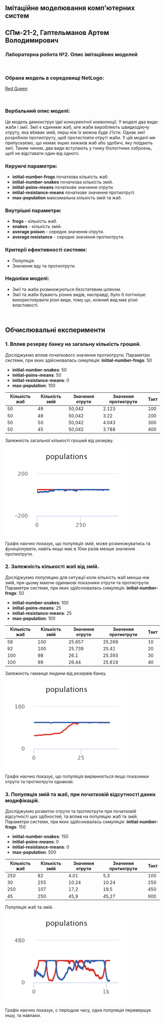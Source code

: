 ## Імітаційне моделювання комп'ютерних систем
## СПм-21-2, **Гаптельманов Артем Володимирович**
### Лабораторна робота №**2**. Опис імітаційних моделей

<br>

### Обрана модель в середовищі NetLogo:
[Red Queen](http://www.netlogoweb.org/launch#http://www.netlogoweb.org/assets/modelslib/Curricular%20Models/BEAGLE%20Evolution/Red%20Queen.nlogo)

<br>

### Вербальний опис моделі:
Ця модель демонструє ідеї конкурентної коеволюції. У моделі два види: жаби і змії. Змії є єдиними жаб, але жаби виробляють швидкодіючу отруту, яка вбиває змій, перш ніж їх можна буде з’їсти. Однак змії розробили протиотруту, щоб протистояти отруті жаби. У цій моделі ми припускаємо, що немає інших хижаків жаб або здобичі, яку поїдають змії. Таким чином, два види вступають у гонку біологічних озброєнь, щоб не відставати один від одного.

### Керуючі параметри:
- **initial-number-frogs** початкова кількість жаб.
- **initial-number-snakes** початкова кількість змій.
- **initial-poins-means** початкове значення отрути.
- **initial-resistance-means** початкове значення протиотруті.
- **max-population** максимальна кількість змій та жаб.

### Внутрішні параметри:
- **frogs** - кількість жаб.
- **snakes** - кількість змій.
- **average poison** - середнє значення отрути.
- **average resistance** - середнє значення протиотрути.

### Критерії ефективності системи:
- Популяція.
- Значення яду та протиотрути.

### Недоліки моделі:
- Змії та жаби розмножуються безстатевим шляхом.
- Змії та жаби бувають різних видів, насправді, було б логічніше використовувати різні види, тому що, кожний вид має різні властивості.

<br>

## Обчислювальні експерименти

### 1. Вплив резерву банку на загальну кількість грошей.
Досліджуємо вплив початкового значення протиотрути.
Параметри системи, при яких здійснювалась симуляція:
 **initial-number-frogs**: 50
- **initial-number-snakes**: 50
- **initial-poins-means**: 50
- **initial-resistance-means**: 0
- **max-population**: 100

<table>
<thead>
<tr><th>Кількість жаб</th><th>Кількість змій</th><th>Значення отрути</th><th>Значення протиотрути</th><th>Такт</th></tr>
</thead>
<tbody>
<tr><td>50</td><td>49</td><td>50,042</td><td>2.123</td><td>100</td></tr>
<tr><td>50</td><td>48</td><td>50,042</td><td>3.22</td><td>200</td></tr>
<tr><td>50</td><td>50</td><td>50,042</td><td>4.043</td><td>300</td></tr>
<tr><td>50</td><td>45</td><td>50,042</td><td>3.788</td><td>400</td></tr>
</tbody>
</table>

Залежність загальної кількості грошей від резерву.

![Залежність загальної кількості грошей від резерву.](populations_1.png)

Графік наочно показує, що популяція змій, може розмножуватись та функціонувати, навіть якщо має в 10ки разів менше значення протиотрути.

### 2. Залежність кількості жаб від змій.
Досліджуємо популяцию для ситуації коли кількість жаб менша ніж змій, при цьому маючи одинакові показники отрути та протиотрути.
Параметри системи, при яких здійснювалась симуляція:
 **initial-number-frogs**: 50
- **initial-number-snakes**: 100
- **initial-poins-means**: 25
- **initial-resistance-means**: 25
- **max-population**: 100

<table>
<thead>
<tr><th>Кількість жаб</th><th>Кількість змій</th><th>Значення отрути</th><th>Значення протиотрути</th><th>Такт</th></tr>
</thead>
<tbody>
<tr><td>58</td><td>100</td><td>25.657</td><td>25.269</td><td>10</td></tr>
<tr><td>92</td><td>100</td><td>25.739</td><td>25.41</td><td>20</td></tr>
<tr><td>100</td><td>98</td><td>26.1</td><td>25.393</td><td>30</td></tr>
<tr><td>100</td><td>99</td><td>26.44</td><td>25.619</td><td>40</td></tr>
</tbody>
</table>

Залежність гаманця людини від резервів банку.

![Залежність гаманця людини від резервів банку](populations_2.png)


Графік наочно показує, що популяція вирівнюється якщо показники отрути та протиотрути однакові.

### 3. Популяція змій та жаб, при початковій відсутності даних модифікацій.
Досліджуємо розвиток отрути та протиотрути при початковій відсутності цих здібностей, та вплив на популяцію жаб та змій.
Параметри системи, при яких здійснювалась симуляція:
 **initial-number-frogs**: 150
- **initial-number-snakes**: 150
- **initial-poins-means**: 0
- **initial-resistance-means**: 0
- **max-population**: 500

<table>
<thead>
<tr><th>Кількість жаб</th><th>Кількість змій</th><th>Значення отрути</th><th>Значення протиотрути</th><th>Такт</th></tr>
</thead>
<tbody>
<tr><td>250</td><td>82</td><td>4.01</td><td>5,3</td><td>100</td></tr>
<tr><td>30</td><td>255</td><td>10.24</td><td>10.24</td><td>250</td></tr>
<tr><td>250</td><td>107</td><td>17,2</td><td>19,5</td><td>450</td></tr>
<tr><td>45</td><td>250</td><td>45,9</td><td>45,27</td><td>900</td></tr>
</tbody>
</table>

Популяція жаб та змій.

![Залежність гаманця людини від резервів банку](populations_3.png)


Графік наочно показує, с періодом часу, одна популяція перевершує іншу, та навпаки.